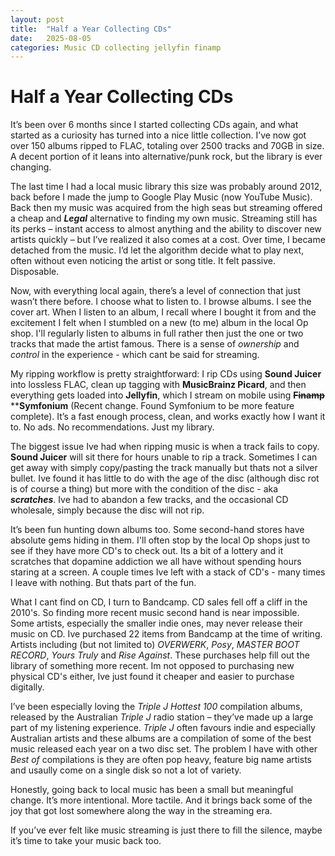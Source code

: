 ```yaml
---
layout: post
title:  "Half a Year Collecting CDs"
date:   2025-08-05
categories: Music CD collecting jellyfin finamp 
---
```


# Half a Year Collecting CDs

It’s been over 6 months since I started collecting CDs again, and what started as a curiosity has turned into a nice little collection. I’ve now got over 150 albums ripped to FLAC, totaling over 2500 tracks and 70GB in size. A decent portion of it leans into alternative/punk rock, but the library is ever changing. 

The last time I had a local music library this size was probably around 2012, back before I made the jump to Google Play Music (now YouTube Music). Back then my music was acquired from the high seas but streaming offered a cheap and __*Legal*__ alternative to finding my own music. Streaming still has its perks – instant access to almost anything and the ability to discover new artists quickly – but I’ve realized it also comes at a cost. Over time, I became detached from the music. I’d let the algorithm decide what to play next, often without even noticing the artist or song title. It felt passive. Disposable.

Now, with everything local again, there’s a level of connection that just wasn’t there before. I choose what to listen to. I browse albums. I see the cover art. When I listen to an album, I recall where I bought it from and the excitement I felt when I stumbled on a new (to me) album in the local Op shop. I'll regularly listen to albums in full rather then just the one or two tracks that made the artist famous. There is a sense of *ownership* and *control* in the experience - which cant be said for streaming.

My ripping workflow is pretty straightforward: I rip CDs using **Sound Juicer** into lossless FLAC, clean up tagging with **MusicBrainz Picard**, and then everything gets loaded into **Jellyfin**, which I stream on mobile using ~~**Finamp**~~ ****Symfonium** (Recent change. Found Symfonium to be more feature complete). It’s a fast enough process, clean, and works exactly how I want it to. No ads. No recommendations. Just my library. 

The biggest issue Ive had when ripping music is when a track fails to copy. **Sound Juicer** will sit there for hours unable to rip a track. Sometimes I can get away with simply copy/pasting the track manually but thats not a silver bullet. Ive found it has little to do with the age of the disc (although disc rot is of course a thing) but more with the condition of the disc - aka _**scratches**_. Ive had to abandon a few tracks, and the occasional CD wholesale, simply because the disc will not rip.

It’s been fun hunting down albums too. Some second-hand stores have absolute gems hiding in them. I'll often stop by the local Op shops just to see if they have more CD's to check out. Its a bit of a lottery and it scratches that dopamine addiction we all have without spending hours staring at a screen. A couple times Ive left with a stack of CD's - many times I leave with nothing. But thats part of the fun.

What I cant find on CD, I turn to Bandcamp. CD sales fell off a cliff in the 2010's. So finding more recent music second hand is near impossible. Some artists, especially the smaller indie ones, may never release their music on CD. Ive purchased 22 items from Bandcamp at the time of writing. Artists including (but not limited to) _OVERWERK_, _Posy_, _MASTER BOOT RECORD_, _Yours Truly_ and _Rise Against_. These purchases help fill out the library of something more recent. Im not opposed to purchasing new physical CD's either, Ive just found it cheaper and easier to purchase digitally.

I’ve been especially loving the *Triple J Hottest 100* compilation albums, released by the Australian *Triple J* radio station – they’ve made up a large part of my listening experience. *Triple J* often favours indie and especially Australian artists and these albums are a compilation of some of the best music released each year on a two disc set. The problem I have with other *Best of* compilations is they are often pop heavy, feature big name artists and usaully come on a single disk so not a lot of variety. 

Honestly, going back to local music has been a small but meaningful change. It’s more intentional. More tactile. And it brings back some of the joy that got lost somewhere along the way in the streaming era.

If you’ve ever felt like music streaming is just there to fill the silence, maybe it’s time to take your music back too.
